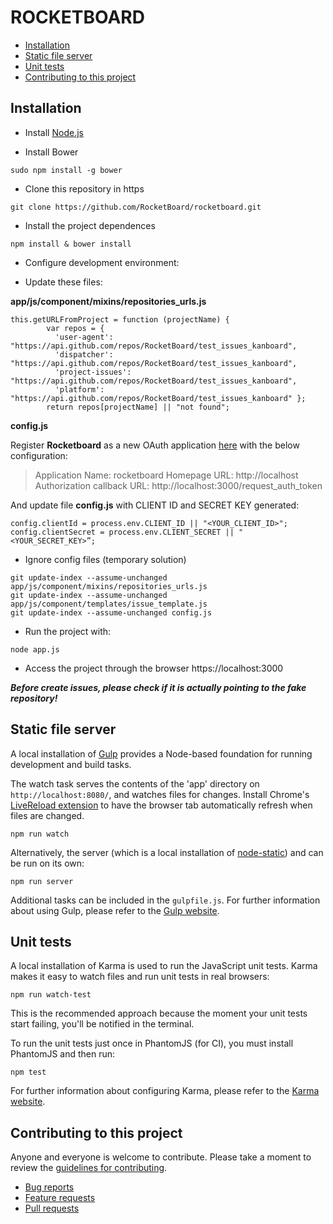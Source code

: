 # ROCKETBOARD

* [Installation](https://github.com/RocketBoard/rocketboard#installation)
* [Static file server](https://github.com/RocketBoard/rocketboard#static-file-server)
* [Unit tests](https://github.com/RocketBoard/rocketboard#unit-tests)
* [Contributing to this project](https://github.com/RocketBoard/rocketboard#contributing-to-this-project)

## Installation

* Install [Node.js](http://nodejs.org/download/)

* Install Bower 
```
sudo npm install -g bower
```

* Clone this repository in https
```
git clone https://github.com/RocketBoard/rocketboard.git
```
 
* Install the project dependences
```
npm install & bower install
```
 
* Configure development environment: 

 * Update these files:

**app/js/component/mixins/repositories_urls.js**
 
```  
this.getURLFromProject = function (projectName) {
        var repos = {
          'user-agent': "https://api.github.com/repos/RocketBoard/test_issues_kanboard",
          'dispatcher': "https://api.github.com/repos/RocketBoard/test_issues_kanboard",
          'project-issues': "https://api.github.com/repos/RocketBoard/test_issues_kanboard",
          'platform': "https://api.github.com/repos/RocketBoard/test_issues_kanboard" };
        return repos[projectName] || "not found";
```


**config.js**
 
Register **Rocketboard** as a new OAuth application [here](https://github.com/settings/applications/new) with the below configuration:

>Application Name: rocketboard
>Homepage URL: http://localhost
>Authorization callback URL: http://localhost:3000/request_auth_token

And update file **config.js** with CLIENT ID and SECRET KEY generated:

    config.clientId = process.env.CLIENT_ID || "<YOUR_CLIENT_ID>";
    config.clientSecret = process.env.CLIENT_SECRET || "<YOUR_SECRET_KEY>”;

 
* Ignore config files (temporary solution)
```
git update-index --assume-unchanged app/js/component/mixins/repositories_urls.js
git update-index --assume-unchanged app/js/component/templates/issue_template.js
git update-index --assume-unchanged config.js
```
 
*  Run the project with:
```
node app.js
```

* Access the project through the browser
https://localhost:3000
 
***Before create issues, please check if it is actually pointing to the fake repository!*** 



## Static file server

A local installation of [Gulp](http://gulpjs.com) provides a Node-based
foundation for running development and build tasks.

The watch task serves the contents of the 'app' directory on
`http://localhost:8080/`, and watches files for changes. Install Chrome's
[LiveReload extension](https://chrome.google.com/webstore/detail/livereload/jnihajbhpnppcggbcgedagnkighmdlei)
to have the browser tab automatically refresh when files are changed.

```
npm run watch
```

Alternatively, the server (which is a local installation of
[node-static](https://github.com/cloudhead/node-static/)) and can be run on its
own:

```
npm run server
```

Additional tasks can be included in the `gulpfile.js`. For further information
about using Gulp, please refer to the [Gulp website](http://gulpjs.com/).


## Unit tests

A local installation of Karma is used to run the JavaScript unit tests.
Karma makes it easy to watch files and run unit tests in real browsers:

```
npm run watch-test
```

This is the recommended approach because the moment your unit tests start
failing, you'll be notified in the terminal.

To run the unit tests just once in PhantomJS (for CI), you must install
PhantomJS and then run:

```
npm test
```

For further information about configuring Karma, please refer to the [Karma
website](http://karma-runner.github.io/).


## Contributing to this project

Anyone and everyone is welcome to contribute. Please take a moment to
review the [guidelines for contributing](CONTRIBUTING.md).

* [Bug reports](CONTRIBUTING.md#bugs)
* [Feature requests](CONTRIBUTING.md#features)
* [Pull requests](CONTRIBUTING.md#pull-requests)
